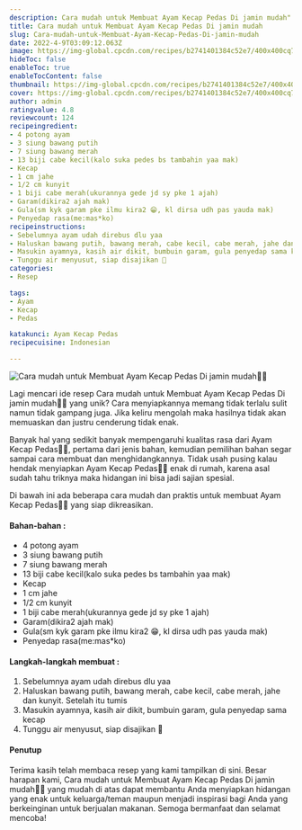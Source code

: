 ```yaml
---
description: Cara mudah untuk Membuat Ayam Kecap Pedas Di jamin mudah"
title: Cara mudah untuk Membuat Ayam Kecap Pedas Di jamin mudah
slug: Cara-mudah-untuk-Membuat-Ayam-Kecap-Pedas-Di-jamin-mudah
date: 2022-4-9T03:09:12.063Z
image: https://img-global.cpcdn.com/recipes/b2741401384c52e7/400x400cq70/photo.jpg
hideToc: false
enableToc: true
enableTocContent: false
thumbnail: https://img-global.cpcdn.com/recipes/b2741401384c52e7/400x400cq70/photo.jpg
cover: https://img-global.cpcdn.com/recipes/b2741401384c52e7/400x400cq70/photo.jpg
author: admin
ratingvalue: 4.8
reviewcount: 124
recipeingredient:
- 4 potong ayam
- 3 siung bawang putih
- 7 siung bawang merah
- 13 biji cabe kecil(kalo suka pedes bs tambahin yaa mak)
- Kecap
- 1 cm jahe
- 1/2 cm kunyit
- 1 biji cabe merah(ukurannya gede jd sy pke 1 ajah)
- Garam(dikira2 ajah mak)
- Gula(sm kyk garam pke ilmu kira2 😁, kl dirsa udh pas yauda mak)
- Penyedap rasa(me:mas*ko)
recipeinstructions:
- Sebelumnya ayam udah direbus dlu yaa
- Haluskan bawang putih, bawang merah, cabe kecil, cabe merah, jahe dan kunyit. Setelah itu tumis
- Masukin ayamnya, kasih air dikit, bumbuin garam, gula penyedap sama kecap
- Tunggu air menyusut, siap disajikan 🙂
categories:
- Resep

tags:
- Ayam
- Kecap
- Pedas

katakunci: Ayam Kecap Pedas
recipecuisine: Indonesian

---
```


![Cara mudah untuk Membuat Ayam Kecap Pedas Di jamin mudah👩‍🍳](https://img-global.cpcdn.com/recipes/b2741401384c52e7/400x400cq70/photo.jpg)

Lagi mencari ide resep Cara mudah untuk Membuat Ayam Kecap Pedas Di jamin mudah👩‍🍳 yang unik? Cara menyiapkannya memang tidak terlalu sulit namun tidak gampang juga. Jika keliru mengolah maka hasilnya tidak akan memuaskan dan justru cenderung tidak enak.

Banyak hal yang sedikit banyak mempengaruhi kualitas rasa dari Ayam Kecap Pedas👩‍🍳, pertama dari jenis bahan, kemudian pemilihan bahan segar sampai cara membuat dan menghidangkannya. Tidak usah pusing kalau hendak menyiapkan Ayam Kecap Pedas👩‍🍳 enak di rumah, karena asal sudah tahu triknya maka hidangan ini bisa jadi sajian spesial.

Di bawah ini ada beberapa cara mudah dan praktis untuk membuat Ayam Kecap Pedas👩‍🍳 yang siap dikreasikan.

<!--inarticleads1-->

#### Bahan-bahan :

- 4 potong ayam
- 3 siung bawang putih
- 7 siung bawang merah
- 13 biji cabe kecil(kalo suka pedes bs tambahin yaa mak)
- Kecap
- 1 cm jahe
- 1/2 cm kunyit
- 1 biji cabe merah(ukurannya gede jd sy pke 1 ajah)
- Garam(dikira2 ajah mak)
- Gula(sm kyk garam pke ilmu kira2 😁, kl dirsa udh pas yauda mak)
- Penyedap rasa(me:mas*ko)

<!--inarticleads2-->

#### Langkah-langkah membuat :

1. Sebelumnya ayam udah direbus dlu yaa
1. Haluskan bawang putih, bawang merah, cabe kecil, cabe merah, jahe dan kunyit. Setelah itu tumis
1. Masukin ayamnya, kasih air dikit, bumbuin garam, gula penyedap sama kecap
1. Tunggu air menyusut, siap disajikan 🙂

#### Penutup

Terima kasih telah membaca resep yang kami tampilkan di sini. Besar harapan kami, Cara mudah untuk Membuat Ayam Kecap Pedas Di jamin mudah👩‍🍳 yang mudah di atas dapat membantu Anda menyiapkan hidangan yang enak untuk keluarga/teman maupun menjadi inspirasi bagi Anda yang berkeinginan untuk berjualan makanan. Semoga bermanfaat dan selamat mencoba!